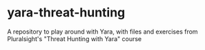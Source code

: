 # yara-threat-hunting
A repository to play around with Yara, with files and exercises from Pluralsight's "Threat Hunting with Yara" course
